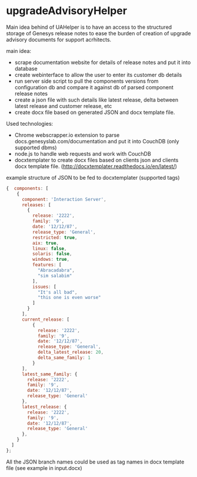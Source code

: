 # upgradeAdvisoryHelper

Main idea behind of UAHelper is to have an access to the structured storage of Genesys release notes to ease the burden of creation of upgrade advisory documents for support acrhitects.

main idea:
- scrape documentation website for details of release notes and put it into database
- create webinterface to allow the user to enter its customer db details
- run server side script to pull the components versions from configuration db and compare it against db of parsed component release notes
- create a json file with such details like latest release, delta between latest release and customer release, etc
- create docx file based on generated JSON and docx template file. 

Used technologies:
- Chrome webscrapper.io extension to parse docs.genesyslab.com/documentation and put it into CouchDB (only supported dbms)
- node.js to handle web requests and work with CouchDB
- docxtemplater to create docx files based on clients json and clients docx template file. 
(http://docxtemplater.readthedocs.io/en/latest/)

example structure of JSON to be fed to docxtemplater (supported tags)
```javascript
{  components: [
    {
      component: 'Interaction Server',
      releases: [
        {
          release: '2222',
          family: '9',
          date: '12/12/87',
          release_type: 'General',
          restricted: true,
          aix: true,
          linux: false,
          solaris: false,
          windows: true,
          features: [
            "Abracadabra",
            "sim salabim"
          ],
          issues: [
            "It's all bad",
            "this one is even worse"
          ]
        }
      ],
      current_release: [
          {
            release: '2222',
            family: '9',
            date: '12/12/87',
            release_type: 'General',
            delta_latest_release: 20,
            delta_same_family: 1            
          }
      ],
      latest_same_family: {
        release: '2222',
        family: '9',
        date: '12/12/87',
        release_type: 'General'
      },
      latest_release: {
        release: '2222',
        family: '9',
        date: '12/12/87',
        release_type: 'General'
      },
    }
  ]
};
```
All the JSON branch names could be used as tag names in docx template file (see example in input.docx) 
